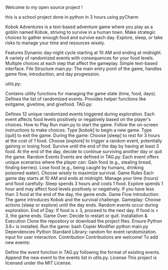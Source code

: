 Welcome to my open source project !

this is a school project done in python in 3 hours using pyCharm

Kobok Adventures is a text-based adventure game where you play as a goblin named Kobok, striving to survive in a human town. Make strategic choices to gather enough food and survive each day. Explore, sleep, or take risks to manage your time and resources wisely.

Features
Dynamic day-night cycle starting at 10 AM and ending at midnight.
A variety of randomized events with consequences for your food levels.
Multiple choices at each step that affect the gameplay.
Simple text-based interface.
File Structure
main.py:
The main entry point of the game, handles game flow, introduction, and day progression.

utils.py:

Contains utility functions for managing the game state (time, food, days).
Defines the list of randomized events.
Provides helper functions like exitgame, givetime, and givefood.
TAG.py:

Defines 12 unique randomized events triggered during exploration.
Each event affects food levels positively or negatively based on the player's choices.
How to Play
Run main.py to start the game.
Follow the on-screen instructions to make choices:
Type [kobok] to begin a new game.
Type [quit] to exit the game.
During the game:
Choose [sleep] to rest for 3 hours at the cost of 1 food.
Choose [explore] to trigger a random event, potentially gaining or losing food.
Survive until the end of the day by having at least 3 food.
At the end of the day, decide to continue surviving another day or quit the game.
Random Events
Events are defined in TAG.py. Each event offers unique scenarios where the player can:
Gain food (e.g., stealing bread, finding berries).
Lose food (e.g., being caught by humans, drinking poisoned water).
Choose wisely to maximize survival.
Game Rules
Each game day starts at 10 AM and ends at midnight.
Manage your time (hours) and food carefully:
Sleep spends 3 hours and costs 1 food.
Explore spends 1 hour and may affect food levels positively or negatively.
If you have less than 3 food at the end of the day, the game ends.
Game Flow
Introduction: The game introduces Kobok and the survival challenge.
Gameplay:
Choose actions (sleep or explore) until the day ends.
Random events occur during exploration.
End of Day:
If food is ≥ 3, proceed to the next day.
If food is < 3, the game ends.
Game Over: Decide to restart or quit.
Installation & Execution
Clone the repository or download the project files.
Ensure Python 3.6+ is installed.
Run the game:
bash
Copier
Modifier
python main.py
Dependencies
Python Standard Library:
random for event randomization.
input for user interaction.
Contribution
Contributions are welcome! To add new events:

Define the event function in TAG.py following the format of existing events.
Append the new event to the events list in utils.py.
License
This project is licensed under the MIT License.
